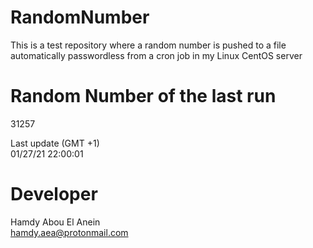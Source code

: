 # RandomNumber    
This is a test repository where a random number is pushed to a file automatically passwordless from a cron job in my Linux CentOS server    
# Random Number of the last run   
31257
      
Last update (GMT +1)    
01/27/21 22:00:01
# Developer    
Hamdy Abou El Anein   
hamdy.aea@protonmail.com
